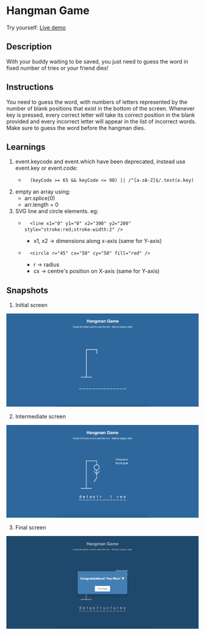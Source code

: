 # Hangman Game

Try yourself: [Live demo](https://triedwhatnot.com/projects/hangman-game)


## Description
With your buddy waiting to be saved, you just need to guess the word in fixed number of tries or your friend dies!


## Instructions
You need to guess the word, with numbers of letters represented by the number of blank positions that exist in the bottom of the screen. Whenever key is pressed, every correct letter will take its correct position in the blank provided and every incorrect letter will appear in the list of incorrect words. Make sure to guess the word before the hangman dies.


## Learnings
1. event.keycode and event.which have been deprecated, instead use event.key or event.code:
    - ```
        (keyCode >= 65 && keyCode <= 90) || /^[a-zA-Z]$/.test(e.key)
        ```
2. empty an array using:
    - arr.splice(0)
    - arr.length = 0
3. SVG line and circle elements. eg:
    - ```
        <line x1="0" y1="0" x2="300" y2="200" style="stroke:red;stroke-width:2" />
        ```
        - x1, x2 -> dimensions along x-axis (same for Y-axis)
    - ```
        <circle r="45" cx="50" cy="50" fill="red" />
        ```
        - r -> radius
        - cx -> centre's position on X-axis (same for Y-axis)


## Snapshots

1. Initial screen

![Instructions screen](./assets/initial-screen.png)


2. Intermediate screen

![Intermediate screen](./assets/intermediate-screen.png)


3. Final screen

![Final screen](./assets/final-screen.png)



